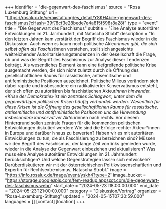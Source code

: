 +++
identifier = "die-gegenwart-des-faschismus"
source = "Rosa Luxemburg Stiftung"
url = "https://rosalux.de/veranstaltung/es_detail/YSKH4/die-gegenwart-des-faschismus?cHash=39f78cf3e28bede7e4a815f598a8a28f"
type = "event"
title = "Die Gegenwart des Faschismus"
subtitle = "Eine Analyse autoritärer Entwicklungen im 21. Jahrhundert, mit Natascha Strobl"
description = "In den letzten Jahren kam verstärkt der Begriff des Faschismus wieder in die Diskussion. Auch wenn es kaum noch politische Akteur*innen gibt, die sich selbst offen als Faschist*innen verstehen, stellt sich angesichts weitreichender Autoritarisierungstendenzen in der Gesellschaft die Frage, ob und was der Begriff des Faschismus zur Analyse dieser Tendenzen beiträgt. Als wesentliches Element kann eine tiefgreifende politische Krise ausgemacht werden, die sich nicht zuletzt durch die Öffnung des gesellschaftlichen Raums für rassistische, antisemitische und antifeministische Positionen auszeichnet. Politische Milieus verändern sich dabei rapide und insbesondere ein radikalisierter Konservatismus entsteht, der sich offen zu autoritären bis faschistischen Akteur*innen hinwendet. 
«Krise der Demokratie» ist ein zentrales Schlagwort, unter dem die gegenwärtigen politischen Krisen häufig verhandelt werden. Wesentlich für diese Krisen ist die Öffnung des gesellschaftlichen Raums für rassistische, antisemitische und antifeministische Positionen und die Hinwendung insbesondere konservativer Akteur*innen nach rechts. Vor diesem Hintergrund sollen zentrale Fragen für die kommenden politischen Entwicklungen diskutiert werden: Wie sind die Erfolge rechter Akteur*innen in Europa und darüber hinaus zu bewerten? Haben wir es mit autoritären Entwicklungen zu tun, die als Faschisierung zu bezeichnen sind? Müssen wir den Begriff des Faschismus, der lange Zeit von links gemieden wurde, wieder in die Analyse der Gegenwart einbeziehen und aktualisieren? Was muss eine Analyse autoritärer Entwicklungen im 21. Jahrhundert berücksichtigen? Und welche Gegenstrategien lassen sich entwickeln?
Darüberdiskutieren wir mit der österreichischen Politikwissenschaftlerin und Expertin für Rechtsextremismus, Natascha Strobl."
image = "https://info.rosalux.de/image/event/yskh4?type=2"
image_bucket = "https://storage.googleapis.com/fem-readup.appspot.com/die-gegenwart-des-faschismus.webp"
start_date = "2024-05-23T18:00:00.000"
end_date = "2024-05-23T21:00:00.000"
category = "Diskussion/Vortrag"
organizer = "Rosa-Luxemburg-Stiftung"
updated = "2024-05-15T07:30:59.000"
languages = []
[contact]
[location]
+++